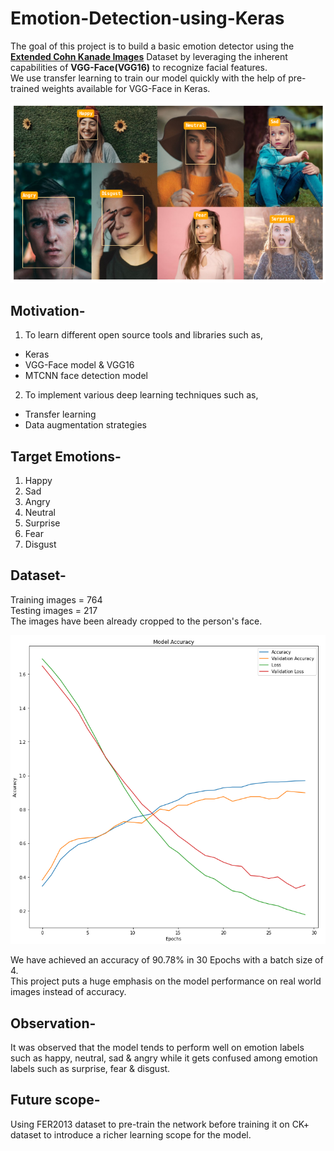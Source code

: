 # Emotion-Detection-using-Keras
The goal of this project is to build a basic emotion detector using the [ __Extended Cohn Kanade Images__](http://www.consortium.ri.cmu.edu/ckagree/) Dataset by leveraging the inherent capabilities of __VGG-Face(VGG16)__ to recognize facial features.   
We use transfer learning to train our model quickly with the help of pre-trained weights available for VGG-Face in Keras.

![Image of prediction](resources/emotions-prediction.png)


## Motivation- ##
1) To learn different open source tools and libraries such as,
* Keras
* VGG-Face model & VGG16
* MTCNN face detection model
2) To implement various deep learning techniques such as,
* Transfer learning
* Data augmentation strategies


## Target Emotions- ##
1) Happy
2) Sad
3) Angry
4) Neutral
5) Surprise
6) Fear
7) Disgust

## Dataset- ##  
Training images = 764  
Testing images = 217  
The images have been already cropped to the person's face.

![Image of model-performance](resources/model-performance.PNG)


We have achieved an accuracy of 90.78% in 30 Epochs with a batch size of 4.  
This project puts a huge emphasis on the model performance on real world images instead of accuracy.  

## Observation- ##
It was observed that the model tends to perform well on emotion labels such as happy, neutral, sad & angry while it gets confused among emotion labels such as surprise, fear & disgust.    

## Future scope- ##   
Using FER2013 dataset to pre-train the network before training it on CK+ dataset to introduce a richer learning scope for the model.
